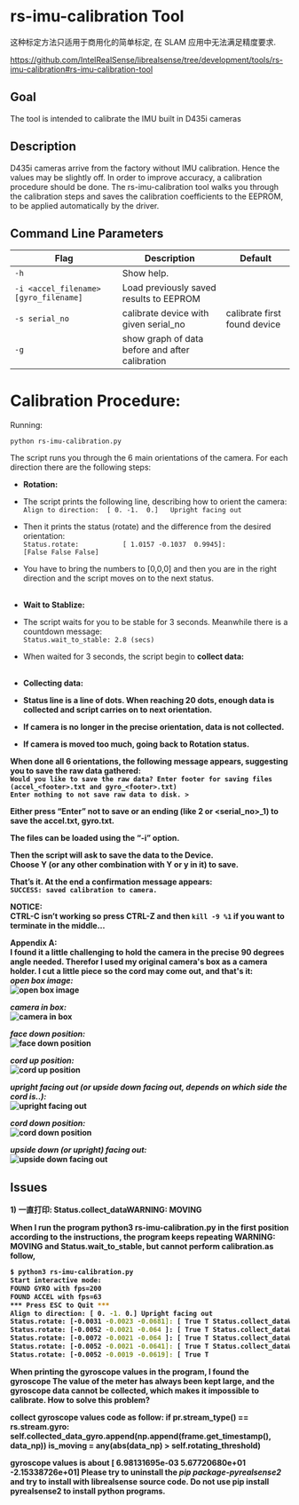 # rs-imu-calibration Tool 

这种标定方法只适用于商用化的简单标定, 在 SLAM 应用中无法满足精度要求.  

https://github.com/IntelRealSense/librealsense/tree/development/tools/rs-imu-calibration#rs-imu-calibration-tool

## Goal
The tool is intended to calibrate the IMU built in D435i cameras

## Description
D435i cameras arrive from the factory without IMU calibration. Hence the values may be slightly off.
In order to improve accuracy, a calibration procedure should be done.
The rs-imu-calibration tool walks you through the calibration steps and saves the calibration coefficients to the EEPROM, to be applied automatically by the driver.

## Command Line Parameters

|Flag   |Description   |Default|
|-----|---|---|
|`-h `|Show help. ||
|`-i <accel_filename> [gyro_filename]`| Load previously saved results to EEPROM| |
|`-s serial_no`| calibrate device with given serial_no| calibrate first found device|
|`-g `|show graph of data before and after calibration| ||

# Calibration Procedure:
Running:

`python rs-imu-calibration.py`

The script runs you through the 6 main orientations of the camera.
For each direction there are the following steps:
*	**Rotation:**<br>
  *	The script prints the following line, describing how to orient the camera:<br>
`Align to direction:  [ 0. -1.  0.]   Upright facing out`<br>
  *	Then it prints the status (rotate) and the difference from the desired orientation:<br>
  `Status.rotate:           [ 1.0157 -0.1037  0.9945]:                 [False False False]`<br>
  *	You have to bring the numbers to [0,0,0] and then you are in the right direction and the script moves on to the next status.<br><br>

*	**Wait to Stablize:**<br>
  *	The script waits for you to be stable for 3 seconds. Meanwhile there is a countdown message:<br>
  `Status.wait_to_stable: 2.8 (secs)`<br>
  *	When waited for 3 seconds, the script begin to <b>collect data:<br><br>

*	**Collecting data:**<br>
  *	Status line is a line of dots. When reaching 20 dots, enough data is collected and script carries on to next orientation.<br>
  *	If camera is no longer in the precise orientation, data is not collected.
  *	If camera is moved too much, going back to <b>Rotation status.

When done all 6 orientations, the following message appears, suggesting you to save the raw data gathered:<br>
`Would you like to save the raw data? Enter footer for saving files (accel_<footer>.txt and gyro_<footer>.txt)`<br>
`Enter nothing to not save raw data to disk. >`<br>

Either press “Enter” not to save or an ending (like 2 or <serial_no>_1) to save the accel.txt, gyro.txt.<br>

The files can be loaded using the “-i” option.

Then the script will ask to save the data to the Device.<br>
Choose Y (or any other combination with Y or y in it) to save.

That’s it. At the end a confirmation message appears:<br>
`SUCCESS: saved calibration to camera.`

**NOTICE:**<br>
CTRL-C isn’t working so press CTRL-Z and then `kill -9 %1` if you want to terminate in the middle…

**Appendix A:**<br>
I found it a little challenging to hold the camera in the precise 90 degrees angle needed.
Therefor I used my original camera's box as a camera holder.
I cut a little piece so the cord may come out, and that's it:<br>
***open box image:***<br>
![open box image](images/IMG_4918.jpg)<br>

***camera in box:***<br>
![camera in box](images/IMG_4919.JPG)<br>

***face down position:***<br>
![face down position](images/IMG_4920.JPG)<br>

***cord up position:***<br>
![cord up position](images/IMG_4921.JPG)<br>

***upright facing out (or upside down facing out, depends on which side the cord is..):***<br>
![upright facing out](images/IMG_4922.JPG)<br>

***cord down position:***<br>
![cord down position](images/IMG_4923.JPG)<br>

***upside down (or upright) facing out:***<br>
![upside down facing out](images/IMG_4924.JPG)



## Issues   

**1\) 一直打印: Status.collect_dataWARNING: MOVING**  

When I run the program python3 rs-imu-calibration.py in the first position according to the instructions, the program keeps repeating WARNING: MOVING and Status.wait_to_stable, but cannot perform calibration.as follow,

```bash
$ python3 rs-imu-calibration.py
Start interactive mode:
FOUND GYRO with fps=200
FOUND ACCEL with fps=63
*** Press ESC to Quit ***
Align to direction: [ 0. -1. 0.] Upright facing out
Status.rotate: [-0.0031 -0.0023 -0.0681]: [ True T Status.collect_dataWARNING: MOVING
Status.rotate: [-0.0052 -0.0021 -0.064 ]: [ True T Status.collect_dataWARNING: MOVING
Status.rotate: [-0.0072 -0.0021 -0.064 ]: [ True T Status.collect_dataWARNING: MOVING
Status.rotate: [-0.0052 -0.0021 -0.0641]: [ True T Status.collect_dataWARNING: MOVING
Status.rotate: [-0.0052 -0.0019 -0.0619]: [ True T
```

When printing the gyroscope values in the program, I found the gyroscope The value of the meter has always been kept large, and the gyroscope data cannot be collected, which makes it impossible to calibrate. How to solve this problem?

collect gyroscope values code as follow:
if pr.stream_type() == rs.stream.gyro:
self.collected_data_gyro.append(np.append(frame.get_timestamp(), data_np))
is_moving = any(abs(data_np) > self.rotating_threshold)

gyroscope values is about [ 6.98131695e-03 5.67720680e+01 -2.15338726e+01]
Please try to uninstall the *pip package-pyrealsense2* and try to install with librealsense source code. Do not use pip install pyrealsense2 to install python programs.

